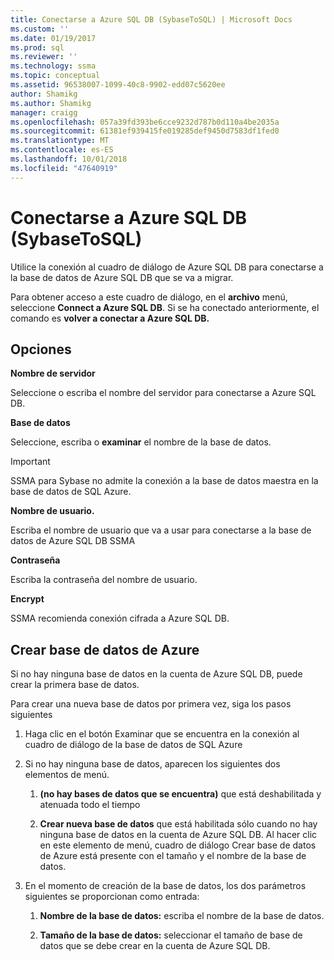 ```yaml
---
title: Conectarse a Azure SQL DB (SybaseToSQL) | Microsoft Docs
ms.custom: ''
ms.date: 01/19/2017
ms.prod: sql
ms.reviewer: ''
ms.technology: ssma
ms.topic: conceptual
ms.assetid: 96538007-1099-40c8-9902-edd07c5620ee
author: Shamikg
ms.author: Shamikg
manager: craigg
ms.openlocfilehash: 057a39fd393be6cce9232d787b0d110a4be2035a
ms.sourcegitcommit: 61381ef939415fe019285def9450d7583df1fed0
ms.translationtype: MT
ms.contentlocale: es-ES
ms.lasthandoff: 10/01/2018
ms.locfileid: "47640919"
---
```

# <a name="connect-to-azure-sql-db--sybasetosql"></a>Conectarse a Azure SQL DB (SybaseToSQL)
Utilice la conexión al cuadro de diálogo de Azure SQL DB para conectarse a la base de datos de Azure SQL DB que se va a migrar.  
  
Para obtener acceso a este cuadro de diálogo, en el **archivo** menú, seleccione **Connect a Azure SQL DB**. Si se ha conectado anteriormente, el comando es **volver a conectar a Azure SQL DB.**  
  
## <a name="options"></a>Opciones  
**Nombre de servidor**  
  
Seleccione o escriba el nombre del servidor para conectarse a Azure SQL DB.  
  
**Base de datos**  
  
Seleccione, escriba o **examinar** el nombre de la base de datos.  
  
> [!IMPORTANT]  
> SSMA para Sybase no admite la conexión a la base de datos maestra en la base de datos de SQL Azure.  
  
**Nombre de usuario.**  
  
Escriba el nombre de usuario que va a usar para conectarse a la base de datos de Azure SQL DB SSMA  
  
**Contraseña**  
  
Escriba la contraseña del nombre de usuario.  
  
**Encrypt**  
  
SSMA recomienda conexión cifrada a Azure SQL DB.  
  
## <a name="create-azure-database"></a>Crear base de datos de Azure  
Si no hay ninguna base de datos en la cuenta de Azure SQL DB, puede crear la primera base de datos.  
  
Para crear una nueva base de datos por primera vez, siga los pasos siguientes  
  
1.  Haga clic en el botón Examinar que se encuentra en la conexión al cuadro de diálogo de la base de datos de SQL Azure  
  
2.  Si no hay ninguna base de datos, aparecen los siguientes dos elementos de menú.  
  
    1.  **(no hay bases de datos que se encuentra)**  que está deshabilitada y atenuada todo el tiempo  
  
    2.  **Crear nueva base de datos** que está habilitada sólo cuando no hay ninguna base de datos en la cuenta de Azure SQL DB. Al hacer clic en este elemento de menú, cuadro de diálogo Crear base de datos de Azure está presente con el tamaño y el nombre de la base de datos.  
  
3.  En el momento de creación de la base de datos, los dos parámetros siguientes se proporcionan como entrada:  
  
    1.  **Nombre de la base de datos:** escriba el nombre de la base de datos.  
  
    2.  **Tamaño de la base de datos:** seleccionar el tamaño de base de datos que se debe crear en la cuenta de Azure SQL DB.  
  
